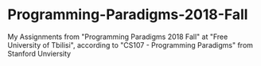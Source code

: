 # Programming-Paradigms-2018-Fall
My Assignments from "Programming Paradigms 2018 Fall" at "Free University of Tbilisi", according to "CS107 - Programming Paradigms" from Stanford Unviersity
